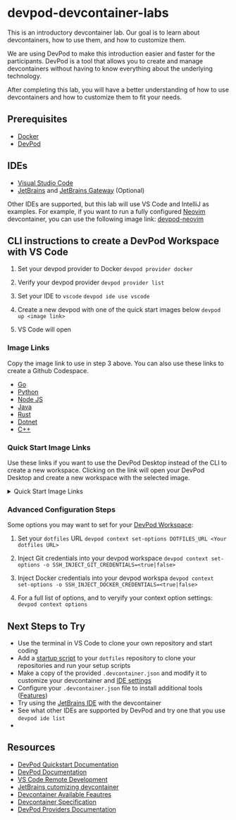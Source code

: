 # devpod-devcontainer-labs

This is an introductory devcontainer lab. Our goal is to learn about devcontainers, how to use them, and how to customize them.

We are using DevPod to make this introduction easier and faster for the participants. DevPod is a tool that allows you to create and manage devcontainers without having to know everything about the underlying technology.

After completing this lab, you will have a better understanding of how to use devcontainers and how to customize them to fit your needs.

## Prerequisites

- [Docker](https://docs.docker.com/get-docker/)
- [DevPod](https://devpod.sh/docs/getting-started/install#install-devpod)

## IDEs
- [Visual Studio Code](https://code.visualstudio.com/)
- [JetBrains](https://www.jetbrains.com/) and [JetBrains Gateway](https://www.jetbrains.com/remote-development/gateway/) (Optional) 

Other IDEs are supported, but this lab will use VS Code and IntelliJ as examples. For example, if you want to run a fully configured [Neovim](https://neovim.io/) devcontainer, you can use the following image link: [devpod-neovim](https://github.com/beckitrue/devpod-neovim)


## CLI instructions to create a DevPod Workspace with VS Code 

1. Set your devpod provider to Docker
```devpod provider docker```

2. Verify your devpod provider
```devpod provider list```

3. Set your IDE to `vscode` 
```devpod ide use vscode```

3. Create a new devpod with one of the quick start images below
```devpod up <image link>```

4. VS Code will open

### Image Links

Copy the image link to use in step 3 above. You can also use these links to create a Github Codespace.

- [Go](https://github.com/microsoft/vscode-remote-try-go)
- [Python](https://github.com/microsoft/vscode-remote-try-python)
- [Node JS](https://github.com/microsoft/vscode-remote-try-node)
- [Java](https://github.com/microsoft/vscode-remote-try-java)
- [Rust](https://github.com/microsoft/vscode-remote-try-rust)
- [Dotnet](https://github.com/microsoft/vscode-remote-try-dotnet)
- [C++](https://github.com/microsoft/vscode-remote-try-cpp)

### Quick Start Image Links

Use these links if you want to use the DevPod Desktop instead of the CLI to create a new workspace. Clicking on the link will open your DevPod Desktop and create a new workspace with the selected image.

<details><summary>Quick Start Image Links</summary>
- [Go](https://devpod.sh/open#https://github.com/microsoft/vscode-remote-try-go)
- [Python](https://devpod.sh/open#https://github.com/microsoft/vscode-remote-try-python)
- [Node JS](https://devpod.sh/open#https://github.com/microsoft/vscode-remote-try-node)
- [Java](https://devpod.sh/open#https://github.com/microsoft/vscode-remote-try-java)
- [Rust](https://devpod.sh/open#https://github.com/microsoft/vscode-remote-try-rust)
- [Dotnet](https://devpod.sh/open#https://github.com/microsoft/vscode-remote-try-dotnet)
- [C++](https://devpod.sh/open#https://github.com/microsoft/vscode-remote-try-cpp)
</details>

### Advanced Configuration Steps

Some options you may want to set for your [DevPod Workspace](https://devpod.sh/docs/developing-in-workspaces):

1. Set your `dotfiles` URL
```devpod context set-options DOTFILES_URL <Your dotfiles URL>```

2. Inject Git credentials into your devpod workspace
```devpod context set-options -o SSH_INJECT_GIT_CREDENTIALS=<true|false>```

3. Inject Docker credentials into your devpod workspa
```devpod context set-options -o SSH_INJECT_DOCKER_CREDENTIALS=<true|false>```
4. For a full list of options, and to veryify your context option settings:
```devpod context options```


## Next Steps to Try

- Use the terminal in VS Code to clone your own repository and start coding 
- Add a [startup script](https://devpod.sh/docs/developing-in-workspaces/dotfiles-in-a-workspace) to your `dotfiles` repository to clone your repositories and run your setup scripts
- Make a copy of the provided `.devcontainer.json` and modify it to customize your devcontainer and [IDE settings](https://code.visualstudio.com/docs/devcontainers/containers#_dev-container-features)
- Configure your `.devcontainer.json` file to install additional tools ([Features](https://containers.dev/features))
- Try using the [JetBrains IDE](https://devpod.sh/docs/getting-started/quickstart-jetbrains) with the devcontainer
- See what other IDEs are supported by DevPod and try one that you use ```devpod ide list```
-
## Resources

- [DevPod Quickstart Documentation](https://devpod.sh/docs/getting-started/quickstart)
- [DevPod Documentation](https://devpod.sh/docs/)
- [VS Code Remote Development](https://code.visualstudio.com/docs/remote/remote-overview)
- [JetBrains cutomizing devcontainer](https://www.jetbrains.com/help/idea/customizing-devcontainer-json-file.html)
- [Devcontainer Available Feautres](https://containers.dev/features)
- [Devcontainer Specification](https://containers.dev/implementors/spec/)
- [DevPod Providers Documentation](https://devpod.sh/docs/managing-providers/add-provider)

